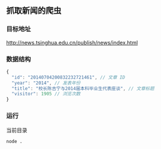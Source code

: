 ## 抓取新闻的爬虫

### 目标地址

<http://news.tsinghua.edu.cn/publish/news/index.html>

### 数据结构

```javascript
{
  "id": "20140704200832232721461", // 文章 ID
  "year": "2014", // 发表年份
  "title": "校长陈吉宁与2014届本科毕业生代表座谈", // 文章标题
  "visitor": 1905 // 浏览次数
}
```

### 运行

当前目录
```
node .
```
